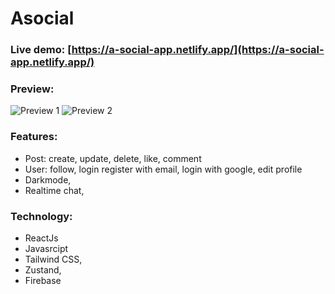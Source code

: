 # Asocial

### Live demo: [https://a-social-app.netlify.app/](https://a-social-app.netlify.app/)

### Preview:

![Preview 1](https://res.cloudinary.com/annnn/image/upload/v1645258246/Screenshot_2022-02-19_150936_ev2hlx.png)
![Preview 2](https://res.cloudinary.com/annnn/image/upload/v1645258251/Screenshot_2022-02-19_150856_m8mrdl.png)

### Features:

- Post: create, update, delete, like, comment
- User: follow, login register with email, login with google, edit profile
- Darkmode,
- Realtime chat,

### Technology:

- ReactJs
- Javasrcipt
- Tailwind CSS,
- Zustand,
- Firebase
